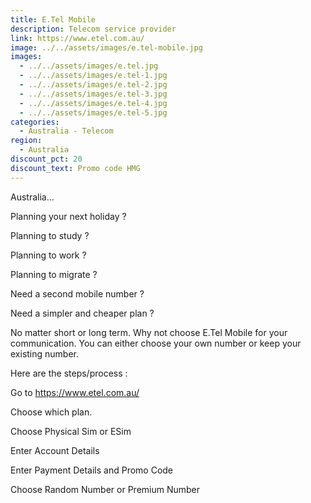 ```yaml
---
title: E.Tel Mobile
description: Telecom service provider
link: https://www.etel.com.au/
image: ../../assets/images/e.tel-mobile.jpg
images:
  - ../../assets/images/e.tel.jpg
  - ../../assets/images/e.tel-1.jpg
  - ../../assets/images/e.tel-2.jpg
  - ../../assets/images/e.tel-3.jpg
  - ../../assets/images/e.tel-4.jpg
  - ../../assets/images/e.tel-5.jpg
categories:
  - Australia - Telecom
region:
  - Australia
discount_pct: 20
discount_text: Promo code HMG
---
```

Australia...

Planning your next holiday ?

Planning to study ? 

Planning to work ? 

Planning to migrate ?

Need a second mobile number ? 

Need a simpler and cheaper plan ? 

No matter short or long term. Why not choose E.Tel Mobile for your communication. You can either choose your own number or keep your existing number. 

Here are the steps/process :

Go to https://www.etel.com.au/

Choose which plan.

Choose Physical Sim or ESim

Enter Account Details 

Enter Payment Details and Promo Code

Choose Random Number or Premium Number

